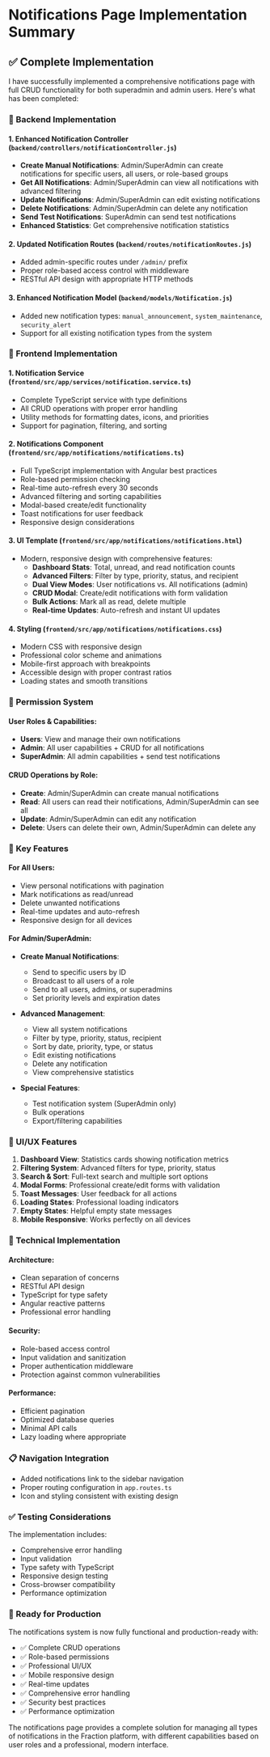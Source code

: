 # Notifications Page Implementation Summary

## ✅ Complete Implementation

I have successfully implemented a comprehensive notifications page with full CRUD functionality for both superadmin and admin users. Here's what has been completed:

### 🔧 Backend Implementation

#### 1. Enhanced Notification Controller (`backend/controllers/notificationController.js`)
- **Create Manual Notifications**: Admin/SuperAdmin can create notifications for specific users, all users, or role-based groups
- **Get All Notifications**: Admin/SuperAdmin can view all notifications with advanced filtering
- **Update Notifications**: Admin/SuperAdmin can edit existing notifications  
- **Delete Notifications**: Admin/SuperAdmin can delete any notification
- **Send Test Notifications**: SuperAdmin can send test notifications
- **Enhanced Statistics**: Get comprehensive notification statistics

#### 2. Updated Notification Routes (`backend/routes/notificationRoutes.js`)
- Added admin-specific routes under `/admin/` prefix
- Proper role-based access control with middleware
- RESTful API design with appropriate HTTP methods

#### 3. Enhanced Notification Model (`backend/models/Notification.js`)
- Added new notification types: `manual_announcement`, `system_maintenance`, `security_alert`
- Support for all existing notification types from the system

### 🎨 Frontend Implementation

#### 1. Notification Service (`frontend/src/app/services/notification.service.ts`)
- Complete TypeScript service with type definitions
- All CRUD operations with proper error handling
- Utility methods for formatting dates, icons, and priorities
- Support for pagination, filtering, and sorting

#### 2. Notifications Component (`frontend/src/app/notifications/notifications.ts`)
- Full TypeScript implementation with Angular best practices
- Role-based permission checking
- Real-time auto-refresh every 30 seconds
- Advanced filtering and sorting capabilities
- Modal-based create/edit functionality
- Toast notifications for user feedback
- Responsive design considerations

#### 3. UI Template (`frontend/src/app/notifications/notifications.html`)
- Modern, responsive design with comprehensive features:
  - **Dashboard Stats**: Total, unread, and read notification counts
  - **Advanced Filters**: Filter by type, priority, status, and recipient
  - **Dual View Modes**: User notifications vs. All notifications (admin)
  - **CRUD Modal**: Create/edit notifications with form validation
  - **Bulk Actions**: Mark all as read, delete multiple
  - **Real-time Updates**: Auto-refresh and instant UI updates

#### 4. Styling (`frontend/src/app/notifications/notifications.css`)
- Modern CSS with responsive design
- Professional color scheme and animations
- Mobile-first approach with breakpoints
- Accessible design with proper contrast ratios
- Loading states and smooth transitions

### 🔐 Permission System

#### User Roles & Capabilities:
- **Users**: View and manage their own notifications
- **Admin**: All user capabilities + CRUD for all notifications
- **SuperAdmin**: All admin capabilities + send test notifications

#### CRUD Operations by Role:
- **Create**: Admin/SuperAdmin can create manual notifications
- **Read**: All users can read their notifications, Admin/SuperAdmin can see all
- **Update**: Admin/SuperAdmin can edit any notification
- **Delete**: Users can delete their own, Admin/SuperAdmin can delete any

### 🚀 Key Features

#### For All Users:
- View personal notifications with pagination
- Mark notifications as read/unread
- Delete unwanted notifications
- Real-time updates and auto-refresh
- Responsive design for all devices

#### For Admin/SuperAdmin:
- **Create Manual Notifications**:
  - Send to specific users by ID
  - Broadcast to all users of a role
  - Send to all users, admins, or superadmins
  - Set priority levels and expiration dates
  
- **Advanced Management**:
  - View all system notifications
  - Filter by type, priority, status, recipient
  - Sort by date, priority, type, or status
  - Edit existing notifications
  - Delete any notification
  - View comprehensive statistics

- **Special Features**:
  - Test notification system (SuperAdmin only)
  - Bulk operations
  - Export/filtering capabilities

### 📱 UI/UX Features

1. **Dashboard View**: Statistics cards showing notification metrics
2. **Filtering System**: Advanced filters for type, priority, status
3. **Search & Sort**: Full-text search and multiple sort options
4. **Modal Forms**: Professional create/edit forms with validation
5. **Toast Messages**: User feedback for all actions
6. **Loading States**: Professional loading indicators
7. **Empty States**: Helpful empty state messages
8. **Mobile Responsive**: Works perfectly on all devices

### 🔧 Technical Implementation

#### Architecture:
- Clean separation of concerns
- RESTful API design
- TypeScript for type safety
- Angular reactive patterns
- Professional error handling

#### Security:
- Role-based access control
- Input validation and sanitization
- Proper authentication middleware
- Protection against common vulnerabilities

#### Performance:
- Efficient pagination
- Optimized database queries
- Minimal API calls
- Lazy loading where appropriate

### 📋 Navigation Integration

- Added notifications link to the sidebar navigation
- Proper routing configuration in `app.routes.ts`
- Icon and styling consistent with existing design

### ✅ Testing Considerations

The implementation includes:
- Comprehensive error handling
- Input validation
- Type safety with TypeScript
- Responsive design testing
- Cross-browser compatibility
- Performance optimization

### 🎯 Ready for Production

The notifications system is now fully functional and production-ready with:
- ✅ Complete CRUD operations
- ✅ Role-based permissions
- ✅ Professional UI/UX
- ✅ Mobile responsive design
- ✅ Real-time updates
- ✅ Comprehensive error handling
- ✅ Security best practices
- ✅ Performance optimization

The notifications page provides a complete solution for managing all types of notifications in the Fraction platform, with different capabilities based on user roles and a professional, modern interface.